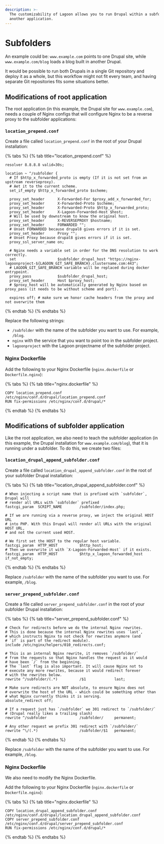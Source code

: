 ```yaml
---
description: >-
  The customizability of Lagoon allows you to run Drupal within a subfolder of
  another application.
---
```


# Subfolders

An example could be: `www.example.com` points to one Drupal site, while `www.example.com/blog` loads a blog built in another Drupal.

It would be possible to run both Drupals in a single Git repository and deploy it as a whole, but this workflow might not fit every team, and having separate Git repositories fits some situations better.

## Modifications of root application

The root application \(in this example, the Drupal site for `www.example.com`\), needs a couple of Nginx configs that will configure Nginx to be a reverse proxy to the subfolder applications:

### `location_prepend.conf`

Create a file called `location_prepend.conf` in the root of your Drupal installation:

{% tabs %}
{% tab title="location\_prepend.conf" %}
```text
resolver 8.8.8.8 valid=30s;

location ~ ^/subfolder {
  # If $http_x_forwarded_proto is empty (If it is not set from an upstream reverseproxy).
  # Aet it to the current scheme.
  set_if_empty $http_x_forwarded_proto $scheme;

  proxy_set_header      X-Forwarded-For $proxy_add_x_forwarded_for;
  proxy_set_header      X-Forwarded-Proto $scheme;
  proxy_set_header      X-Forwarded-Proto $http_x_forwarded_proto;
  proxy_set_header      X-Lagoon-Forwarded-Host $host;
  # Will be used by downstream to know the original host.
  proxy_set_header      X-REVERSEPROXY $hostname;
  proxy_set_header      FORWARDED "";
  # Unset FORWARDED because drupal8 gives errors if it is set.
  proxy_set_header      Proxy "";
  # Unset Proxy because drupal8 gives errors if it is set.
  proxy_ssl_server_name on;

  # Nginx needs a variable set in order for the DNS resolution to work correctly.
  set                   $subfolder_drupal_host "https://nginx-lagoonproject-${LAGOON_GIT_SAFE_BRANCH}.clustername.com:443";
  # LAGOON_GIT_SAFE_BRANCH variable will be replaced during docker entrypoint.
  proxy_pass            $subfolder_drupal_host;
  proxy_set_header      Host $proxy_host;
  # $proxy_host will be automatically generated by Nginx based on proxy_pass (it needs to be without scheme and port).
  
  expires off; # make sure we honor cache headers from the proxy and not overwrite them
```
{% endtab %}
{% endtabs %}

Replace the following strings:

* `/subfolder` with the name of the subfolder you want to use. For example, `/blog`.
* `nginx` with the service that you want to point too in the subfolder project.
* `lagoonproject` with the Lagoon projectname of the subfolder project.

### Nginx Dockerfile

Add the following to your Nginx Dockerfile \(`nginx.dockerfile` or `Dockerfile.nginx`\):

{% tabs %}
{% tab title="nginx.dockerfile" %}
```text
COPY location_prepend.conf /etc/nginx/conf.d/drupal/location_prepend.conf
RUN fix-permissions /etc/nginx/conf.d/drupal/*
```
{% endtab %}
{% endtabs %}

## Modifications of subfolder application

Like the root application, we also need to teach the subfolder application \(in this example, the Drupal installation for `www.example.com/blog`\), that it is running under a subfolder. To do this, we create two files:

### `location_drupal_append_subfolder.conf`

Create a file called `location_drupal_append_subfolder.conf` in the root of your subfolder Drupal installation:

{% tabs %}
{% tab title="location\_drupal\_append\_subfolder.conf" %}
```text
# When injecting a script name that is prefixed with `subfolder`, Drupal will
# render all URLs with `subfolder` prefixed
fastcgi_param  SCRIPT_NAME        /subfolder/index.php;

# If we are running via a reverse proxy, we inject the original HOST URL
# into PHP. With this Drupal will render all URLs with the original HOST URL,
# and not the current used HOST.

# We first set the HOST to the regular host variable.
fastcgi_param  HTTP_HOST          $http_host;
# Then we overwrite it with `X-Lagoon-Forwarded-Host` if it exists.
fastcgi_param  HTTP_HOST          $http_x_lagoon_forwarded_host if_not_empty;
```
{% endtab %}
{% endtabs %}

Replace `/subfolder` with the name of the subfolder you want to use. For example, `/blog`.

### `server_prepend_subfolder.conf`

Create a file called `server_prepend_subfolder.conf` in the root of your subfolder Drupal installation:

{% tabs %}
{% tab title="server\_prepend\_subfolder.conf" %}
```text
# Check for redirects before we do the internal Nginx rewrites.
# This is done because the internal Nginx rewrites uses `last`,
# which instructs Nginx to not check for rewrites anymore (and
# `if` is part of the redirect module).
include /etc/nginx/helpers/010_redirects.conf;

# This is an internal Nginx rewrite, it removes `/subfolder/`
# from the requests so that Nginx handles the request as it would
# have been `/` from the beginning.
# The `last` flag is also important. It will cause Nginx not to
# execute any more rewrites, because it would redirect forever
# with the rewrites below.
rewrite ^/subfolder/(.*)          /$1             last;

# Make sure redirects are NOT absolute, to ensure Nginx does not
# overwrite the host of the URL - which could be something other than
# what Nginx currently thinks it is serving.
absolute_redirect off;

# If a request just has `/subfolder` we 301 redirect to `/subfolder/`
# (Drupal really likes a trailing slash)
rewrite ^/subfolder               /subfolder/     permanent;

# Any other request we prefix 301 redirect with `/subfolder/`
rewrite ^\/(.*)                   /subfolder/$1   permanent;
```
{% endtab %}
{% endtabs %}

Replace `/subfolder` with the name of the subfolder you want to use. For example, `/blog`.

### Nginx Dockerfile

We also need to modify the Nginx Dockerfile.

Add the following to your Nginx Dockerfile \(`nginx.dockerfile` or `Dockerfile.nginx`\):

{% tabs %}
{% tab title="nginx.dockerfile" %}
```text
COPY location_drupal_append_subfolder.conf /etc/nginx/conf.d/drupal/location_drupal_append_subfolder.conf
COPY server_prepend_subfolder.conf /etc/nginx/conf.d/drupal/server_prepend_subfolder.conf
RUN fix-permissions /etc/nginx/conf.d/drupal/*
```
{% endtab %}
{% endtabs %}

